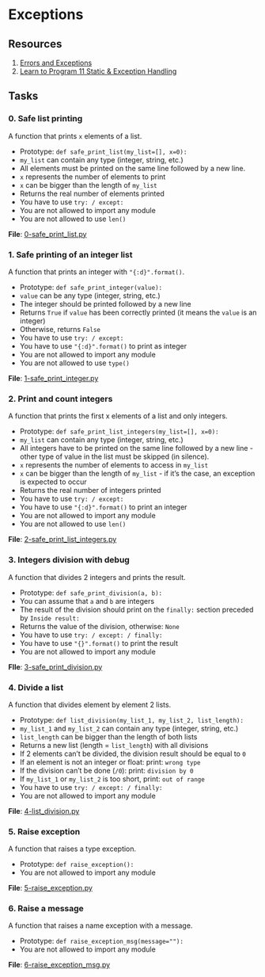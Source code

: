 # Exceptions

## Resources
1. [Errors and Exceptions](https://docs.python.org/3/tutorial/errors.html)
2. [Learn to Program 11 Static & Exceptipn Handling](https://www.youtube.com/watch?v=7vbgD-3s-w4)

## Tasks
### 0. Safe list printing
A function that prints `x` elements of a list.
* Prototype: `def safe_print_list(my_list=[], x=0):`
* `my_list` can contain any type (integer, string, etc.)
* All elements must be printed on the same line followed by a new line.
* `x` represents the number of elements to print
* `x` can be bigger than the length of `my_list`
* Returns the real number of elements printed
* You have to use `try: / except:`
* You are not allowed to import any module
* You are not allowed to use `len()`

**File**: [0-safe_print_list.py](./0-safe_print_list.py)

### 1. Safe printing of an integer list
A function that prints an integer with `"{:d}".format()`.
* Prototype: `def safe_print_integer(value):`
* `value` can be any type (integer, string, etc.)
* The integer should be printed followed by a new line
* Returns `True` if `value` has been correctly printed (it means the `value` is an integer)
* Otherwise, returns `False`
* You have to use `try: / except:`
* You have to use `"{:d}".format()` to print as integer
* You are not allowed to import any module
* You are not allowed to use `type()`

**File**: [1-safe_print_integer.py](./1-safe_print_integer.py)

### 2. Print and count integers
A function that prints the first x elements of a list and only integers.
* Prototype: `def safe_print_list_integers(my_list=[], x=0):`
* `my_list` can contain any type (integer, string, etc.)
* All integers have to be printed on the same line followed by a new line - other type of value in the list must be skipped (in silence).
* `x` represents the number of elements to access in `my_list`
* `x` can be bigger than the length of `my_list` - if it’s the case, an exception is expected to occur
* Returns the real number of integers printed
* You have to use `try: / except:`
* You have to use `"{:d}".format()` to print an integer
* You are not allowed to import any module
* You are not allowed to use `len()`

**File**: [2-safe_print_list_integers.py](./2-safe_print_list_integers.py)

### 3. Integers division with debug
A function that divides 2 integers and prints the result.
* Prototype: `def safe_print_division(a, b):`
* You can assume that `a` and `b` are integers
* The result of the division should print on the `finally:` section preceded by `Inside result:`
* Returns the value of the division, otherwise: `None`
* You have to use `try: / except: / finally:`
* You have to use `"{}".format()` to print the result
* You are not allowed to import any module

**FIle**: [3-safe_print_division.py](./3-safe_print_division.py)

### 4. Divide a list
A function that divides element by element 2 lists.
* Prototype: `def list_division(my_list_1, my_list_2, list_length):`
* `my_list_1` and `my_list_2` can contain any type (integer, string, etc.)
* `list_length` can be bigger than the length of both lists
* Returns a new list (length = `list_length`) with all divisions
* If 2 elements can’t be divided, the division result should be equal to `0`
* If an element is not an integer or float: print: `wrong type`
* If the division can’t be done (`/0`): print: `division by 0`
* If `my_list_1` or `my_list_2` is too short, print: `out of range`
* You have to use `try: / except: / finally:`
* You are not allowed to import any module

**File**: [4-list_division.py](./4-list_division.py)

### 5. Raise exception
A function that raises a type exception.
* Prototype: `def raise_exception():`
* You are not allowed to import any module

**File**: [5-raise_exception.py](./5-raise_exception.py)

### 6. Raise a message
A function that raises a name exception with a message.
* Prototype: `def raise_exception_msg(message=""):`
* You are not allowed to import any module

**File**: [6-raise_exception_msg.py](./6-raise_exception_msg.py)